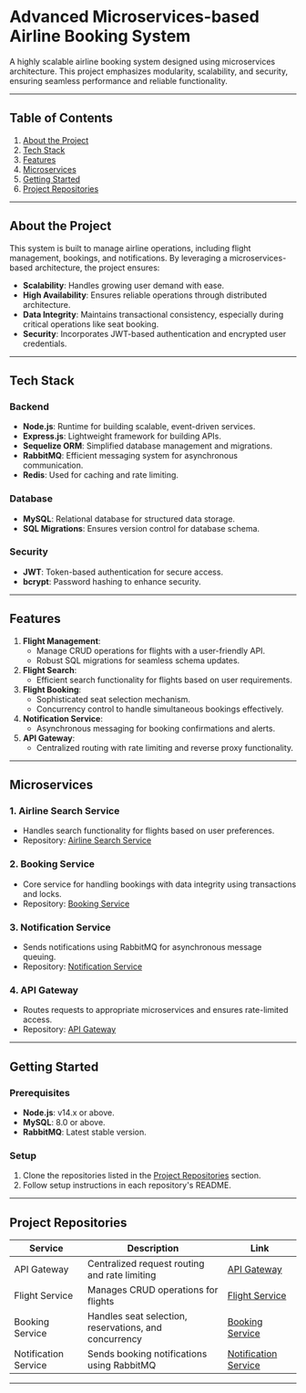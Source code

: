 # **Advanced Microservices-based Airline Booking System**

A highly scalable airline booking system designed using microservices architecture. This project emphasizes modularity, scalability, and security, ensuring seamless performance and reliable functionality.

---

## **Table of Contents**
1. [About the Project](#about-the-project)
2. [Tech Stack](#tech-stack)
3. [Features](#features)
4. [Microservices](#microservices)
5. [Getting Started](#getting-started)
6. [Project Repositories](#project-repositories)

---

## **About the Project**
This system is built to manage airline operations, including flight management, bookings, and notifications. By leveraging a microservices-based architecture, the project ensures:
- **Scalability**: Handles growing user demand with ease.
- **High Availability**: Ensures reliable operations through distributed architecture.
- **Data Integrity**: Maintains transactional consistency, especially during critical operations like seat booking.
- **Security**: Incorporates JWT-based authentication and encrypted user credentials.

---

## **Tech Stack**
### **Backend**
- **Node.js**: Runtime for building scalable, event-driven services.
- **Express.js**: Lightweight framework for building APIs.
- **Sequelize ORM**: Simplified database management and migrations.
- **RabbitMQ**: Efficient messaging system for asynchronous communication.
- **Redis**: Used for caching and rate limiting.

### **Database**
- **MySQL**: Relational database for structured data storage.
- **SQL Migrations**: Ensures version control for database schema.

### **Security**
- **JWT**: Token-based authentication for secure access.
- **bcrypt**: Password hashing to enhance security.

---

## **Features**
1. **Flight Management**:
   - Manage CRUD operations for flights with a user-friendly API.
   - Robust SQL migrations for seamless schema updates.
2. **Flight Search**:
   - Efficient search functionality for flights based on user requirements.
3. **Flight Booking**:
   - Sophisticated seat selection mechanism.
   - Concurrency control to handle simultaneous bookings effectively.
4. **Notification Service**:
   - Asynchronous messaging for booking confirmations and alerts.
5. **API Gateway**:
   - Centralized routing with rate limiting and reverse proxy functionality.

---

## **Microservices**
### 1. **Airline Search Service**
- Handles search functionality for flights based on user preferences.
- Repository: [Airline Search Service](https://github.com/abhijeetGupta7/AIrplane_Search_Service)

### 2. **Booking Service**
- Core service for handling bookings with data integrity using transactions and locks.
- Repository: [Booking Service](https://github.com/abhijeetGupta7/Airline_Booking_Service)

### 3. **Notification Service**
- Sends notifications using RabbitMQ for asynchronous message queuing.
- Repository: [Notification Service](https://github.com/abhijeetGupta7/Airline_Notification_Service)

### 4. **API Gateway**
- Routes requests to appropriate microservices and ensures rate-limited access.
- Repository: [API Gateway](https://github.com/abhijeetGupta7/Airline_API_GATEWAY)

---

## **Getting Started**
### **Prerequisites**
- **Node.js**: v14.x or above.
- **MySQL**: 8.0 or above.
- **RabbitMQ**: Latest stable version.

### **Setup**
1. Clone the repositories listed in the [Project Repositories](#project-repositories) section.
2. Follow setup instructions in each repository's README.

---

## **Project Repositories**
| Service                | Description                                                  | Link                                                                 |
|------------------------|--------------------------------------------------------------|----------------------------------------------------------------------|
| API Gateway            | Centralized request routing and rate limiting                | [API Gateway](https://github.com/abhijeetGupta7/Airline_API_GATEWAY) |
| Flight Service         | Manages CRUD operations for flights                          | [Flight Service](https://github.com/abhijeetGupta7/AIrplane_Search_Service) |
| Booking Service        | Handles seat selection, reservations, and concurrency        | [Booking Service](https://github.com/abhijeetGupta7/Airline_Booking_Service) |
| Notification Service   | Sends booking notifications using RabbitMQ                  | [Notification Service](https://github.com/abhijeetGupta7/Airline_Notification_Service) |

---
